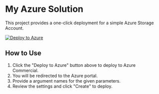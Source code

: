# My Azure Solution

This project provides a one-click deployment for a simple Azure Storage Account.

[![Deploy to Azure](https://aka.ms/deploytoazurebutton)](https://portal.azure.com/#create/Microsoft.Template/uri/https%3A%2F%2Fraw.githubusercontent.com%2Fgregunger-microsoft%2Fonetouchexample1%2Frefs%2Fheads%2Fmain%2Fmain.json)

## How to Use

1.  Click the "Deploy to Azure" button above to deploy to Azure Commercial.
2.  You will be redirected to the Azure portal.
3.  Provide a argument names for the given parameters.
4.  Review the settings and click "Create" to deploy.

